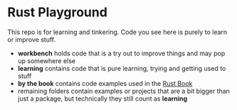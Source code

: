 Rust Playground
===============

This repo is for learning and tinkering. Code you see here is purely to learn or improve stuff. 
 - **workbench** holds code that is a try out to improve things and may pop up somewhere else
 - **learning** contains code that is pure learning, trying and getting used to stuff
 - **by the book** contains code examples used in the [Rust Book](https://doc.rust-lang.org/book/)
 - remaining folders contain examples or projects that are a bit bigger than just a package, but technically they still count as **learning**